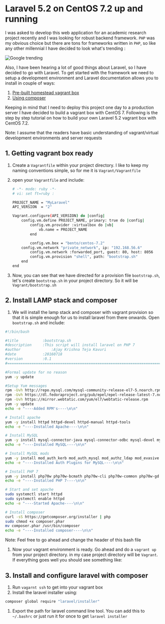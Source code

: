 # Laravel 5.2 on CentOS 7.2 up and running

I was asked to develop this web application for an academic research project recently and I was looking for robust backend framework. `PHP` was my obvious choice but there are tons for frameworks written in `PHP`, so like any other millennial I have decided to look what's trending :

![Google trending](https://lh3.googleusercontent.com/TqVGqKeq9Ce9x9Aq5b1tX37oJyfLGoQME_XOfDNSJdWTHrCIbRk9Ba45b5aV8P7GHyl2YIdcMzhm0w=w867-h546-no)

Also, I have been hearing a lot of good things about Laravel, so I have decided to go with Laravel. To get started with the framework we need to setup a development environment and Laravel documentation allows you to install in couple of ways:
1. [Pre-built homestead vagrant box](https://laravel.com/docs/5.2/homestead)
1. [Using composer](https://laravel.com/docs/5.2)

Keeping in mind that I need to deploy this project one day to a production server I have decided to build a vagrant box with CentOS 7. Following is the step by step tutorial on how to build your own Laravel 5.2 vagrant box with CentOS 7.2.

Note: I assume that the readers have basic understanding of vagrant/virtual development environments and server requests

## 1. Getting vagrant box ready
1. Create a `Vagrantfile` within your project directory. I like to keep my naming conventions simple, so for me it is `Vagrant/Vagrantfile`
1. open your `Vagrantfile` and include:

    ```bash
    # -*- mode: ruby -*-
    # vi: set ft=ruby :

    PROJECT_NAME = "MyLaravel"
    API_VERSION  = "2"

    Vagrant.configure(API_VERSION) do |config|
    	config.vm.define PROJECT_NAME, primary: true do |config|
    		config.vm.provider :virtualbox do |vb|
    			vb.name = PROJECT_NAME
    		end

    		config.vm.box = "bento/centos-7.2"
        config.vm.network "private_network", ip: "192.168.56.6"
    		config.vm.network :forwarded_port, guest: 80, host: 8056
    		config.vm.provision "shell", path: "bootstrap.sh"
    	end
    end
    ```
1. Now, you can see that we have directed for a provision file `bootstrap.sh`, let's create `bootstrap.sh` in your project directory. So it will be `Vagrant/bootstrap.sh`

## 2. Install LAMP stack and composer
1. We will install the lamp stack and composer with vagrant provision so that it is simple enough for us to install laravel from there onwards. Open `bootstrap.sh` and include:

  ```bash
  #!/bin/bash

  #title           :bootstrap.sh
  #description     :This script will install laravel on PHP 7
  #author		       :Ajay Krishna Teja Kavuri
  #date            :20160718
  #version         :0.1
  #==============================================================================

  #Formal update for no reason
  yum -y update

  #Setup Yum messages
  rpm -Uvh http://repo.mysql.com/mysql-community-release-el7-5.noarch.rpm
  rpm -Uvh https://dl.fedoraproject.org/pub/epel/epel-release-latest-7.noarch.rpm
  rpm -Uvh https://mirror.webtatic.com/yum/el7/webtatic-release.rpm
  yum -y update
  echo -e "----Added RPM's----\n\n"

  # Install apache
  yum -y install httpd httpd-devel httpd-manual httpd-tools
  echo -e "----Installed Apache----\n\n"

  # Install MySQL
  yum -y install mysql-connector-java mysql-connector-odbc mysql-devel mysql-lib mysql-server
  echo -e "----Installed MySQL----\n\n"

  # Install MySQL mods
  yum -y install mod_auth_kerb mod_auth_mysql mod_authz_ldap mod_evasive mod_perl mod_security mod_ssl mod_wsgi
  echo -e "----Installed Auth Plugins for MySQL----\n\n"

  # Install PHP 7
  yum -y install php70w php70w-bcmath php70w-cli php70w-common php70w-gd php70w-ldap php70w-mbstring php70w-mcrypt php70w-mysql php70w-odbc php70w-pdo php70w-pear php70w-pear-Benchmark php70w-pecl-apc php70w-pecl-imagick php70w-pecl-memcache php70w-soap php70w-xml php70w-xmlrpc
  echo -e "----Installed PHP 7----\n\n"

  # Start and set apache
  sudo systemctl start httpd
  sudo systemctl enable httpd
  echo -e "----Started Apache----\n\n"

  # Install composer
  curl -sS https://getcomposer.org/installer | php
  sudo chmod +x composer.phar
  mv composer.phar /usr/bin/composer
  echo -e "----Installed composer----\n\n"

  ```
Note: Feel free to go ahead and change the header of this bash file

1. Now your vagrant environment is ready. Go ahead and do a `vagrant up` from your project directory. in my case project directory will be `Vagrant`. If everything goes well you should see something like:


## 3. Install and configure laravel with composer
1. Run `vagarnt ssh` to get into your vagrant box
1. Install the laravel installer using:
  ```bash
  composer global require "laravel/installer"
  ```
1. Export the path for laravel command line tool. You can add this to `~/.bashrc` or just run it for once to get `laravel installer`
 

